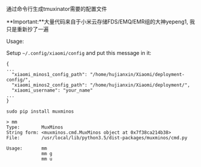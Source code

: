 通过命令行生成tmuxinator需要的配置文件

**Important:**大量代码来自于小米云存储FDS/EMQ/EMR组的大神yepeng1, 我只是重新抄了一遍

Usage:

Setup `~/.config/xiaomi/config` and put this message in it:

```
{
...
  "xiaomi_minos1_config_path": "/home/hujianxin/Xiaomi/deployment-config/",
  "xiaomi_minos2_config_path": "/home/hujianxin/Xiaomi/deployment/",
  "xiaomi_username": "your_name"
...
}
```

`sudo pip install muxminos`

```
> mm
Type:        MuxMinos
String form: <muxminos.cmd.MuxMinos object at 0x7f38ca214b38>
File:        /usr/local/lib/python3.5/dist-packages/muxminos/cmd.py

Usage:       mm 
             mm g
             mm u

```

